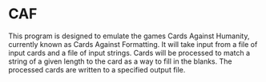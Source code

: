 # CAF
This program is designed to emulate the games Cards Against Humanity, currently known as Cards Against Formatting. It will take input from a file of input cards and a file of input strings. Cards will be processed to match a string of a given length to the card as a way to fill in the blanks. The processed cards are written to a specified output file.
